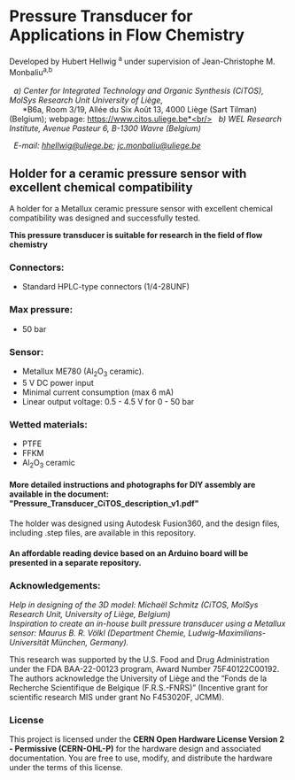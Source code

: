 # Pressure Transducer for Applications in Flow Chemistry
Developed by Hubert Hellwig	<sup>a</sup> under supervision of Jean-Christophe M. Monbaliu<sup>a,b</sup><br/><br/>
&nbsp; *a) Center for Integrated Technology and Organic Synthesis (CiTOS), MolSys Research Unit University of Liège,*<br/>
&nbsp; &nbsp; &nbsp; *B6a, Room 3/19, Allée du Six Août 13, 4000 Liège (Sart Tilman) (Belgium); webpage: https://www.citos.uliege.be*<br/>
&nbsp; *b)	WEL Research Institute, Avenue Pasteur 6, B-1300 Wavre (Belgium)*

&nbsp; *E-mail: hhellwig@uliege.be; jc.monbaliu@uliege.be*


## Holder for a ceramic pressure sensor with excellent chemical compatibility
A holder for a Metallux ceramic pressure sensor with excellent chemical compatibility was designed and successfully tested.

**This pressure transducer is suitable for research in the field of flow chemistry**

### Connectors:
 - Standard HPLC-type connectors (1/4-28UNF)
### Max pressure:
- 50 bar

### Sensor:
- Metallux ME780 (Al<sub>2</sub>O<sub>3</sub> ceramic).
- 5 V DC power input
- Minimal current consumption (max 6 mA)
- Linear output voltage: 0.5 - 4.5 V for 0 - 50 bar

### Wetted materials:
- PTFE
- FFKM
- Al<sub>2</sub>O<sub>3</sub> ceramic

#### More detailed instructions and photographs for DIY assembly are available in the document: "Pressure_Transducer_CiTOS_description_v1.pdf"

The holder was designed using Autodesk Fusion360, and the design files, including .step files, are available in this repository.

#### An affordable reading device based on an Arduino board will be presented in a separate repository.

### Acknowledgements: <br/>
*Help in designing of the 3D model: Michaël Schmitz (CiTOS, MolSys Research Unit, University of Liège, Belgium)*<br/>
*Inspiration to create an in-house built pressure transducer using a Metallux sensor: Maurus B. R. Völkl (Department Chemie, Ludwig-Maximilians-Universität München, Germany).*

This research was supported by the U.S. Food and Drug Administration under the FDA BAA-22-00123 program, Award Number 75F40122C00192. The authors acknowledge the University of Liège and the “Fonds de la Recherche Scientifique de Belgique (F.R.S.-FNRS)” (Incentive grant for scientific research MIS under grant No F453020F, JCMM).

### License

This project is licensed under the **CERN Open Hardware License Version 2 - Permissive (CERN-OHL-P)** for the hardware design and associated documentation. You are free to use, modify, and distribute the hardware under the terms of this license.
